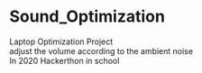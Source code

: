 # Sound_Optimization
 Laptop Optimization Project  
 adjust the volume according to the ambient noise  
 In 2020 Hackerthon in school
